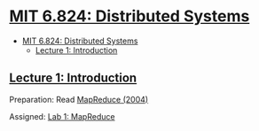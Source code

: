 # [MIT 6.824: Distributed Systems](https://pdos.csail.mit.edu/6.824/)

- [MIT 6.824: Distributed Systems](#mit-6824-distributed-systems)
  - [Lecture 1: Introduction](#lecture-1-introduction)

## [Lecture 1: Introduction](https://www.youtube.com/watch?v=cQP8WApzIQQ)

Preparation: Read [MapReduce (2004)](http://nil.csail.mit.edu/6.824/2020/papers/mapreduce.pdf)

Assigned: [Lab 1: MapReduce](http://nil.csail.mit.edu/6.824/2020/labs/lab-mr.html)

